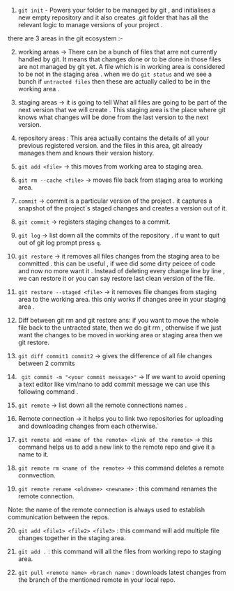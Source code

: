 1. `git init` - Powers your folder to be managed by git , and initialises a new empty repository and 
it also creates .git folder that has all the relevant logic to manage versions
of your project .

there are 3 areas in the git ecosystem :-

2. working areas -> There can be a bunch of files that arre not currently handled by git.
It means that changes done or to be done in those files are not managed by git yet. A file 
which is in working area is considered to be not in the staging area . when we do `git status`
and we see a bunch if `untracted files` then these are actually called to be in the working area .

3. staging areas -> it is going to tell 
What all files are going to be part of the next version that we will create . 
This staging area is the place where git knows what changes will be done from the last version to the next
version.

4. repository areas : This area actually contains the details of all your previous registered version.
and the files in this area, git already manages them and knows their version history.


5. `git add <file>` -> this moves from working area to staging area.

6. `git rm --cache <file>` -> moves file back from staging area to working area.

7. `commit` -> commit is a particular version of the project . it captures a snapshot of the project`s staged changes and creates a 
version out of it.

8. `git commit` -> registers staging changes to a commit.

9. `git log` -> list down all the commits of the repository . if u want to quit out of git log prompt press `q`.

10. `git restore` -> it removes all files changes from the staging area to be committed . this can be useful , if wee did some dirty peicee of code 
and now no more want it . Instead of deleting every change line by line , we can restore it or you can say restore last clean version of the file.

11. `git restore --staged <file>` -> it removes file changes from staging area to the working area. 
this only works if changes aree in your staging area .

12. Diff between git rm and git restore
ans: if you want to move the whole file back to the untracted state, then we do git rm , otherwise if we just want the changes to be moved
in working area or staging area then we git restore.

13. `git diff commit1 commit2` -> gives the difference of all file changes between 2 commits

14. ` git commit -m "<your commit message>"` -> If we want to avoid opening a text editor like vim/nano to add commit message we can use this 
following command .

15. `git remote` -> list down all the remote connections names .

16. Remote connection -> it helps you to link two repositories for uploading and downloading changes from each otherwise.`

17. `git remote add <name of the remote> <link of the remote>` -> this command helps us to add a new link to the remote repo and give it a name to it.

18. `git remote rm <name of the remote>` -> this command deletes a remote connvection.

19. `git remote rename <oldname> <newname>` : this command renames the remote connection.

Note: the name of the remote connection is always used to establish communication between the repos.

20. `git add <file1> <file2> <file3>` : this command will add multiple file changes together in the staging area.

21. `git add .` : this command will all the files from working repo to staging area.

22. `git pull <remote name> <branch name>` : downloads latest changes from the branch of the mentioned remote in your local repo.
